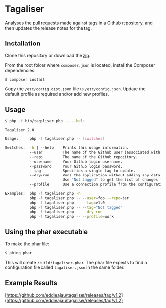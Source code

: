 # Tagaliser

Analyses the pull requests made against tags in a Github repository, and then updates the release notes for the tag.

## Installation

Clone this repository or download the [zip](https://github.com/eddieajau/tagaliser/archive/master.zip).

From the root folder where `composer.json` is located, install the Composer dependencies:

```bash
$ composer install
```

Copy the `/etc/config.dist.json` file to `/etc/config.json`. Update the default profile as required and/or add new profiles.

## Usage

```bash
$ php -f bin/tagaliser.php -- --help

Tagaliser 2.0

Usage:     php -f tagaliser.php -- [switches]

Switches:  -h | --help    Prints this usage information.
           --user         The name of the Github user (associated with the repository).
           --repo         The name of the Github repository.
           --username     Your Github login username.
           --password     Your Github login password.
           --tag          Specifies a single tag to update.
           --dry-run      Runs the application without adding any data.
                          Use "Not tagged" to get the list of changes for the next tag.
           --profile      Use a connection profile from the configuration file.

Examples:  php -f tagaliser.php -h
           php -f tagaliser.php -- --user=foo --repo=bar
           php -f tagaliser.php -- --tag=v1.0
           php -f tagaliser.php -- --tag="Not tagged"
           php -f tagaliser.php -- --dry-run
           php -f tagaliser.php -- --profile=work
```

## Using the phar executable

To make the phar file:

```bash
$ phing phar
```

This will create `/build/tagaliser.phar`. The phar file expects to find a configuration file called `tagaliser.json`
in the same folder.

## Example Results

[https://github.com/eddieajau/tagaliser/releases/tag/v1.2](https://github.com/eddieajau/tagaliser/releases/tag/v1.2)

